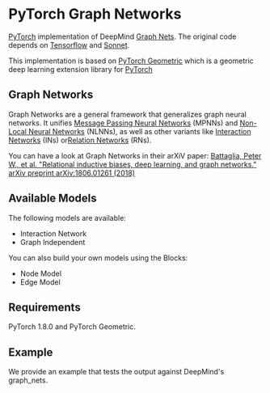 # PyTorch Graph Networks

[PyTorch](https://pytorch.org/) implementation of DeepMind [Graph Nets](https://github.com/deepmind/graph_nets).
The original code depends on [Tensorflow](https://www.tensorflow.org/) and
[Sonnet](https://sonnet.readthedocs.io/en/latest/index.html).

This implementation is based on [PyTorch Geometric](https://github.com/rusty1s/pytorch_geometric)
which is a geometric deep learning extension library for [PyTorch](https://pytorch.org/)

## Graph Networks
Graph Networks are a general framework that generalizes graph neural networks.
It unifies [Message Passing Neural Networks](https://arxiv.org/pdf/1704.01212v2.pdf) (MPNNs) 
and [Non-Local Neural Networks](https://arxiv.org/pdf/1711.07971v3.pdf) (NLNNs),
as well as other variants like [Interaction Networks](https://arxiv.org/abs/1612.00222) (INs) 
or[Relation Networks](https://arxiv.org/pdf/1702.05068.pdf) (RNs).

You can have a look at Graph Networks in their arXiV paper:
[Battaglia, Peter W., et al. "Relational inductive biases, deep learning, and graph networks." arXiv preprint arXiv:1806.01261 (2018)](https://arxiv.org/pdf/1806.01261.pdf)

## Available Models
The following models are available:
- Interaction Network
- Graph Independent

You can also build your own models using the Blocks:
- Node Model
- Edge Model

## Requirements
PyTorch 1.8.0 and PyTorch Geometric.

## Example
We provide an example that tests the output against DeepMind's graph_nets. 




